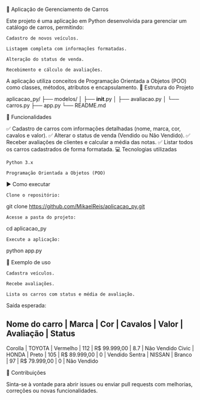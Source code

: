 🚗 Aplicação de Gerenciamento de Carros

Este projeto é uma aplicação em Python desenvolvida para gerenciar um catálogo de carros, permitindo:

    Cadastro de novos veículos.

    Listagem completa com informações formatadas.

    Alteração do status de venda.

    Recebimento e cálculo de avaliações.

A aplicação utiliza conceitos de Programação Orientada a Objetos (POO) como classes, métodos, atributos e encapsulamento.
📂 Estrutura do Projeto

aplicacao_py/
├── modelos/
│   ├── __init__.py
│   ├── avaliacao.py
│   └── carros.py
├── app.py
└── README.md

🚀 Funcionalidades

✅ Cadastro de carros com informações detalhadas (nome, marca, cor, cavalos e valor).
✅ Alterar o status de venda (Vendido ou Não Vendido).
✅ Receber avaliações de clientes e calcular a média das notas.
✅ Listar todos os carros cadastrados de forma formatada.
💻 Tecnologias utilizadas

    Python 3.x

    Programação Orientada a Objetos (POO)

▶️ Como executar

    Clone o repositório:

git clone https://github.com/MikaelReis/aplicacao_py.git

    Acesse a pasta do projeto:

cd aplicacao_py

    Execute a aplicação:

python app.py

📝 Exemplo de uso

    Cadastra veículos.

    Recebe avaliações.

    Lista os carros com status e média de avaliação.

Saída esperada:

Nome do carro   | Marca           | Cor             | Cavalos         | Valor           | Avaliação       | Status
----------------------------------------------------------------------------------------------------
Corolla         | TOYOTA          | Vermelho        | 112             | R$ 99.999,00    | 8.7             | Não Vendido
Civic           | HONDA           | Preto           | 105             | R$ 89.999,00    | 0               | Vendido
Sentra          | NISSAN          | Branco          | 97              | R$ 79.999,00    | 0               | Não Vendido

🤝 Contribuições

Sinta-se à vontade para abrir issues ou enviar pull requests com melhorias, correções ou novas funcionalidades.
